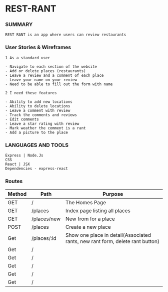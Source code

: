 # REST-RANT

### SUMMARY

```
REST RANT is an app where users can review restaurants

```

### User Stories & Wireframes

```
1 As a standard user

- Navigate to each section of the website
- Add or delete places (restaurants)
- Leave a review and a comment of each place
- Leave your name on your review
- Need to be able to fill out the form with name

2 I need these features

- Ability to add new locations
- Ability to delete locations
- Leave a comment with review
- Track the comments and reviews
- Edit comments
- Leave a star rating with review
- Mark weather the comment is a rant
- Add a picture to the place
```

### LANGUAGES AND TOOLS

```
Express | Node.Js
CSS
React | JSX
Dependencies - express-react
```

### Routes

| Method | Path        | Purpose                                                                       |
| ------ | ----------- | ----------------------------------------------------------------------------- |
| GET    | /           | The Homes Page                                                                |
| GET    | /places     | Index page listing all places                                                 |
| GET    | /places/new | New from for a place                                                          |
| POST   | /places     | Create a new place                                                            |
| Get    | /places/:id | Show one place in detail(Associated rants, new rant form, delete rant button) |
| Get    | /           |                                                                               |
| Get    | /           |                                                                               |
| Get    | /           |                                                                               |
| Get    | /           |                                                                               |
| Get    | /           |                                                                               |
